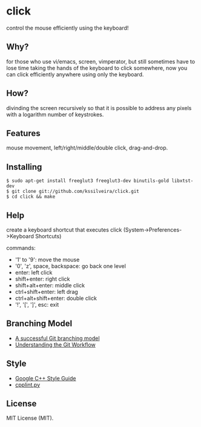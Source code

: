 click
=====

control the mouse efficiently using the keyboard!

## Why?

for those who use vi/emacs, screen, vimperator, but still sometimes have to lose time taking the hands of the keyboard to click somewhere, now you can click efficiently anywhere using only the keyboard.

## How?

divinding the screen recursively so that it is possible to address any pixels with a logarithm number of keystrokes.

## Features

mouse movement, left/right/middle/double click, drag-and-drop.

## Installing

    $ sudo apt-get install freeglut3 freeglut3-dev binutils-gold libxtst-dev
    $ git clone git://github.com/kssilveira/click.git
    $ cd click && make

## Help

create a keyboard shortcut that executes click (System->Preferences->Keyboard Shortcuts)

commands:

- '1' to '9': move the mouse
- '0', 'z', space, backspace: go back one level
- enter: left click
- shift+enter: right click
- shift+alt+enter: middle click
- ctrl+shift+enter: left drag
- ctrl+alt+shift+enter: double click
- '!', '[', ']', esc: exit

## Branching Model

- [A successful Git branching model](http://nvie.com/posts/a-successful-git-branching-model/)
- [Understanding the Git Workflow](http://sandofsky.com/blog/git-workflow.html)

## Style

- [Google C++ Style Guide](http://google-styleguide.googlecode.com/svn/trunk/cppguide.xml)
- [cpplint.py](http://google-styleguide.googlecode.com/svn/trunk/cpplint/cpplint.py)

## License

MIT License (MIT).
